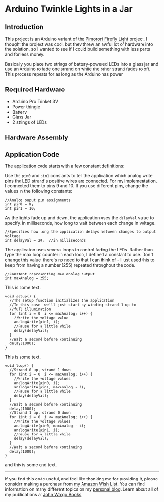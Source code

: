Arduino Twinkle Lights in a Jar
===============================

## Introduction

This project is an Arduino variant of the [Pimoroni Firefly Light](https://learn.pimoroni.com/tutorial/sandyj/firefly-light) project. I thought the project was cool, but they threw an awful lot of hardware into the solution, so I wanted to see if I could build something with less parts and for less money.

Basically you place two strings of battery-powered LEDs into a glass jar and use an Arduino to fade one strand on while the other strand fades to off. This process repeats for as long as the Arduino has power. 

## Required Hardware

+ Arduino Pro Trinket 3V
+ Power thingie
+ Battery
+ Glass Jar
+ 2 strings of LEDs

## Hardware Assembly


## Application Code

The application code starts with a few constant definitions:

Use the `pin0` and `pin1` constants to tell the application which analog write pins the LED strand's positive wires are connected. For my implementation, I connected them to pins 9 and 10. If you use different pins, change the values in the following constants:
    
	//Analog ouput pin assignments
	int pin0 = 9;
	int pin1 = 10;
	
As the lights fade up and down, the application uses the `delayVal` value to specify, in milliseconds, how long to wait between each change in voltage.

	//Specifies how long the application delays between changes to output voltage
	int delayVal = 20;  //in milliseconds

The applicaton uses several loops to control fading the LEDs. Rather than type the max loop counter in each loop, I defined a constant to use. Don't change this value, there's no need to that I can think of - I just used this to keep from having a number (255) repeated throughout the code.
	
	//Constant representing max analog output
	int maxAnalog = 255;

This is some text.

	void setup() {
	  //The setup function initializes the application
	  //In this case, we'll just start by winding strand 1 up to
	  //full illumination
	  for (int i = 0; i <= maxAnalog; i++) {
	    //Write the voltage value
	    analogWrite(pin1, i);
	    //Pause for a little while
	    delay(delayVal);
	  }
	  //Wait a second before continuing 
	  delay(1000);
	}

This is some text.

	void loop() {
	  //Strand 0 up, strand 1 down
	  for (int i = 0; i <= maxAnalog; i++) {
	    //Write the voltage values
	    analogWrite(pin0, i);
	    analogWrite(pin1, maxAnalog - i);
	    //Pause for a little while
	    delay(delayVal);
	  }
	  //Wait a second before continuing 
	  delay(1000);
	  //Strand 1 up, strand 0 down
	  for (int i = 0; i <= maxAnalog; i++) {
	    //Write the voltage values
	    analogWrite(pin0, maxAnalog - i);
	    analogWrite(pin1, i);
	    //Pause for a little while
	    delay(delayVal);
	  }
	  //Wait a second before continuing 
	  delay(1000);
	}

and this is some end text.

***

If you find this code useful, and feel like thanking me for providing it, please consider making a purchase from [my Amazon Wish List](https://amzn.com/w/1WI6AAUKPT5P9). You can find information on many different topics on my [personal blog](http://www.johnwargo.com). Learn about all of my publications at [John Wargo Books](http://www.johnwargobooks.com). 